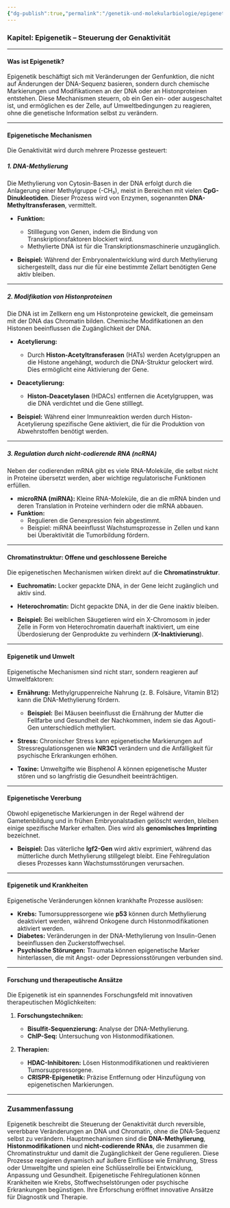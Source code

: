 ```yaml
---
{"dg-publish":true,"permalink":"/genetik-und-molekularbiologie/epigenetik/"}
---
```


### **Kapitel: Epigenetik – Steuerung der Genaktivität**

---

#### **Was ist Epigenetik?**
Epigenetik beschäftigt sich mit Veränderungen der Genfunktion, die nicht auf Änderungen der DNA-Sequenz basieren, sondern durch chemische Markierungen und Modifikationen an der DNA oder an Histonproteinen entstehen. Diese Mechanismen steuern, ob ein Gen ein- oder ausgeschaltet ist, und ermöglichen es der Zelle, auf Umweltbedingungen zu reagieren, ohne die genetische Information selbst zu verändern.

---

#### **Epigenetische Mechanismen**
Die Genaktivität wird durch mehrere Prozesse gesteuert:

##### **1. DNA-Methylierung**
Die Methylierung von Cytosin-Basen in der DNA erfolgt durch die Anlagerung einer Methylgruppe (-CH₃), meist in Bereichen mit vielen **CpG-Dinukleotiden**. Dieser Prozess wird von Enzymen, sogenannten **DNA-Methyltransferasen**, vermittelt.

- **Funktion:**
  - Stilllegung von Genen, indem die Bindung von Transkriptionsfaktoren blockiert wird.
  - Methylierte DNA ist für die Transkriptionsmaschinerie unzugänglich.

- **Beispiel:** 
  Während der Embryonalentwicklung wird durch Methylierung sichergestellt, dass nur die für eine bestimmte Zellart benötigten Gene aktiv bleiben.

---

##### **2. Modifikation von Histonproteinen**
Die DNA ist im Zellkern eng um Histonproteine gewickelt, die gemeinsam mit der DNA das Chromatin bilden. Chemische Modifikationen an den Histonen beeinflussen die Zugänglichkeit der DNA.

- **Acetylierung:** 
  - Durch **Histon-Acetyltransferasen** (HATs) werden Acetylgruppen an die Histone angehängt, wodurch die DNA-Struktur gelockert wird. Dies ermöglicht eine Aktivierung der Gene.
- **Deacetylierung:** 
  - **Histon-Deacetylasen** (HDACs) entfernen die Acetylgruppen, was die DNA verdichtet und die Gene stilllegt.

- **Beispiel:**
  Während einer Immunreaktion werden durch Histon-Acetylierung spezifische Gene aktiviert, die für die Produktion von Abwehrstoffen benötigt werden.

---

##### **3. Regulation durch nicht-codierende RNA (ncRNA)**
Neben der codierenden mRNA gibt es viele RNA-Moleküle, die selbst nicht in Proteine übersetzt werden, aber wichtige regulatorische Funktionen erfüllen.

- **microRNA (miRNA):** Kleine RNA-Moleküle, die an die mRNA binden und deren Translation in Proteine verhindern oder die mRNA abbauen.
- **Funktion:** 
  - Regulieren die Genexpression fein abgestimmt.
  - Beispiel: miRNA beeinflusst Wachstumsprozesse in Zellen und kann bei Überaktivität die Tumorbildung fördern.

---

#### **Chromatinstruktur: Offene und geschlossene Bereiche**
Die epigenetischen Mechanismen wirken direkt auf die **Chromatinstruktur**. 

- **Euchromatin:** Locker gepackte DNA, in der Gene leicht zugänglich und aktiv sind.
- **Heterochromatin:** Dicht gepackte DNA, in der die Gene inaktiv bleiben.

- **Beispiel:** 
  Bei weiblichen Säugetieren wird ein X-Chromosom in jeder Zelle in Form von Heterochromatin dauerhaft inaktiviert, um eine Überdosierung der Genprodukte zu verhindern (**X-Inaktivierung**).

---

#### **Epigenetik und Umwelt**
Epigenetische Mechanismen sind nicht starr, sondern reagieren auf Umweltfaktoren:

- **Ernährung:** 
  Methylgruppenreiche Nahrung (z. B. Folsäure, Vitamin B12) kann die DNA-Methylierung fördern. 
  - **Beispiel:** Bei Mäusen beeinflusst die Ernährung der Mutter die Fellfarbe und Gesundheit der Nachkommen, indem sie das Agouti-Gen unterschiedlich methyliert.
  
- **Stress:** 
  Chronischer Stress kann epigenetische Markierungen auf Stressregulationsgenen wie **NR3C1** verändern und die Anfälligkeit für psychische Erkrankungen erhöhen.
  
- **Toxine:** 
  Umweltgifte wie Bisphenol A können epigenetische Muster stören und so langfristig die Gesundheit beeinträchtigen.

---

#### **Epigenetische Vererbung**
Obwohl epigenetische Markierungen in der Regel während der Gametenbildung und in frühen Embryonalstadien gelöscht werden, bleiben einige spezifische Marker erhalten. Dies wird als **genomisches Imprinting** bezeichnet.

- **Beispiel:** 
  Das väterliche **Igf2-Gen** wird aktiv exprimiert, während das mütterliche durch Methylierung stillgelegt bleibt. Eine Fehlregulation dieses Prozesses kann Wachstumsstörungen verursachen.

---

#### **Epigenetik und Krankheiten**
Epigenetische Veränderungen können krankhafte Prozesse auslösen:

- **Krebs:** 
  Tumorsuppressorgene wie **p53** können durch Methylierung deaktiviert werden, während Onkogene durch Histonmodifikationen aktiviert werden.
- **Diabetes:** 
  Veränderungen in der DNA-Methylierung von Insulin-Genen beeinflussen den Zuckerstoffwechsel.
- **Psychische Störungen:** 
  Traumata können epigenetische Marker hinterlassen, die mit Angst- oder Depressionsstörungen verbunden sind.

---

#### **Forschung und therapeutische Ansätze**
Die Epigenetik ist ein spannendes Forschungsfeld mit innovativen therapeutischen Möglichkeiten:

1. **Forschungstechniken:**
   - **Bisulfit-Sequenzierung:** Analyse der DNA-Methylierung.
   - **ChIP-Seq:** Untersuchung von Histonmodifikationen.

2. **Therapien:**
   - **HDAC-Inhibitoren:** Lösen Histonmodifikationen und reaktivieren Tumorsuppressorgene.
   - **CRISPR-Epigenetik:** Präzise Entfernung oder Hinzufügung von epigenetischen Markierungen.

---

### **Zusammenfassung**

Epigenetik beschreibt die Steuerung der Genaktivität durch reversible, vererbbare Veränderungen an DNA und Chromatin, ohne die DNA-Sequenz selbst zu verändern. Hauptmechanismen sind die **DNA-Methylierung**, **Histonmodifikationen** und **nicht-codierende RNAs**, die zusammen die Chromatinstruktur und damit die Zugänglichkeit der Gene regulieren. Diese Prozesse reagieren dynamisch auf äußere Einflüsse wie Ernährung, Stress oder Umweltgifte und spielen eine Schlüsselrolle bei Entwicklung, Anpassung und Gesundheit. Epigenetische Fehlregulationen können Krankheiten wie Krebs, Stoffwechselstörungen oder psychische Erkrankungen begünstigen. Ihre Erforschung eröffnet innovative Ansätze für Diagnostik und Therapie.